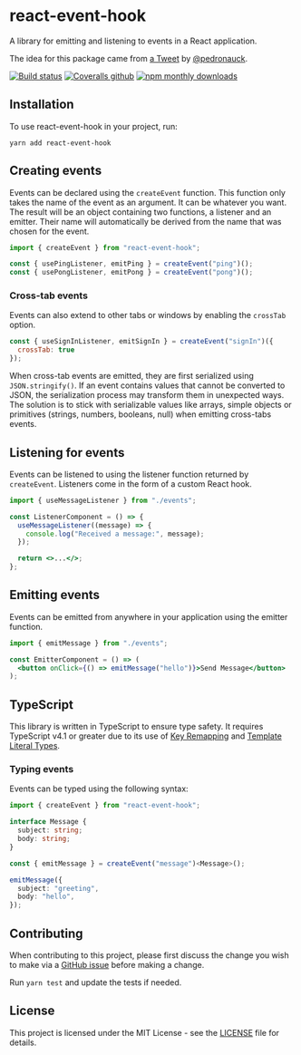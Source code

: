 # react-event-hook

A library for emitting and listening to events in a React application. 

The idea for this package came from [a Tweet](https://twitter.com/pedronauck/status/1502792417761800193?s=20&t=PFC7inszDOUhRFf7se88UA) by [@pedronauck](https://github.com/pedronauck).

[![Build status](https://github.com/etienne-martin/react-event-hook/workflows/Build/badge.svg)](https://github.com/etienne-martin/react-event-hook/actions)
[![Coveralls github](https://img.shields.io/coveralls/github/etienne-martin/react-event-hook.svg)](https://coveralls.io/github/etienne-martin/react-event-hook)
[![npm monthly downloads](https://img.shields.io/npm/dm/react-event-hook.svg)](https://www.npmjs.com/package/react-event-hook)

## Installation

To use react-event-hook in your project, run:

```shell script
yarn add react-event-hook
```

## Creating events

Events can be declared using the `createEvent` function. This function only takes the name of the event as an argument. It can be whatever you want. The result will be an object containing two functions, a listener and an emitter. Their name will automatically be derived from the name that was chosen for the event. 

```javascript
import { createEvent } from "react-event-hook";

const { usePingListener, emitPing } = createEvent("ping")();
const { usePongListener, emitPong } = createEvent("pong")();
```

### Cross-tab events

Events can also extend to other tabs or windows by enabling the `crossTab` option.

```javascript
const { useSignInListener, emitSignIn } = createEvent("signIn")({
  crossTab: true
});
```

When cross-tab events are emitted, they are first serialized using `JSON.stringify()`. If an event contains values that cannot be converted to JSON, the serialization process may transform them in unexpected ways. The solution is to stick with serializable values like arrays, simple objects or primitives (strings, numbers, booleans, null) when emitting cross-tabs events.

## Listening for events

Events can be listened to using the listener function returned by `createEvent`. Listeners come in the form of a custom React hook.

```jsx
import { useMessageListener } from "./events";

const ListenerComponent = () => {
  useMessageListener((message) => {
    console.log("Received a message:", message);
  });

  return <>...</>;
};
```

## Emitting events

Events can be emitted from anywhere in your application using the emitter function.

```jsx
import { emitMessage } from "./events";

const EmitterComponent = () => (
  <button onClick={() => emitMessage("hello")}>Send Message</button>
);
```

## TypeScript

This library is written in TypeScript to ensure type safety. It requires TypeScript v4.1 or greater due to its use of [Key Remapping](https://www.typescriptlang.org/docs/handbook/2/mapped-types.html#key-remapping-via-as) and [Template Literal Types](https://www.typescriptlang.org/docs/handbook/2/template-literal-types.html).

### Typing events

Events can be typed using the following syntax:

```typescript
import { createEvent } from "react-event-hook";

interface Message {
  subject: string;
  body: string;
}

const { emitMessage } = createEvent("message")<Message>();

emitMessage({
  subject: "greeting",
  body: "hello",
});
```

## Contributing

When contributing to this project, please first discuss the change you wish to make via a [GitHub issue](https://github.com/etienne-martin/react-event-hook/issues/new) before making a change.

Run `yarn test` and update the tests if needed.

## License

This project is licensed under the MIT License - see the [LICENSE](https://github.com/etienne-martin/react-event-hook/blob/main/LICENSE) file for details.
